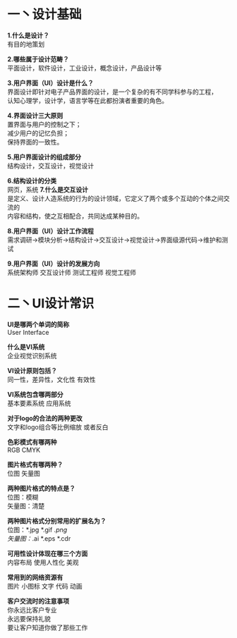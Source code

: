# 一丶设计基础
**1.什么是设计？**  
有目的地策划  
 
**2.哪些属于设计范畴？**  
平面设计，软件设计，工业设计，概念设计，产品设计等  

**3.用户界面（UI）设计是什么？**  
界面设计即针对电子产品界面的设计，是一个复杂的有不同学科参与的工程，  
认知心理学，设计学，语言学等在此都扮演者重要的角色。  

**4.界面设计三大原则**  
置界面与用户的控制之下；  
减少用户的记忆负担；  
保持界面的一致性。  

**5.用户界面设计的组成部分**  
结构设计，交互设计，视觉设计  

**6.结构设计的分类**  
网页，系统
**7.什么是交互设计**  
是定义、设计人造系统的行为的设计领域，它定义了两个或多个互动的个体之间交流的  
内容和结构，使之互相配合，共同达成某种目的。   

**8.用户界面（UI）设计工作流程**  
需求调研->模块分析->结构设计->交互设计->视觉设计->界面级源代码->维护和测试  

**9.用户界面（UI）设计的发展方向**   
系统架构师 交互设计师 测试工程师 视觉工程师  
# 二丶UI设计常识
**UI是哪两个单词的简称**   
User Interface  

**什么是VI系统**  
企业视觉识别系统  

**VI设计原则包括？**  
同一性，差异性，文化性 有效性  

**VI系统包含哪两部分**  
基本要素系统 应用系统  

**对于logo的合法的两种更改**  
文字和logo组合等比例缩放 或者反白  

**色彩模式有哪两种**  
RGB CMYK  

**图片格式有哪两种？**  
位图 矢量图  

**两种图片格式的特点是？**  
位图：模糊  
矢量图：清楚   

**两种图片格式分别常用的扩展名为？**  
位图：*.jpg *.gif *.png  
矢量图：*.ai *.eps *.cdr  

**可用性设计体现在哪三个方面**  
内容布局 使用人性化 美观  

**常用到的网络资源有**  
图片 小图标 文字 代码 动画  

**客户交流时的注意事项**  
你永远比客户专业  
永远要保持礼貌  
要让客户知道你做了那些工作  

